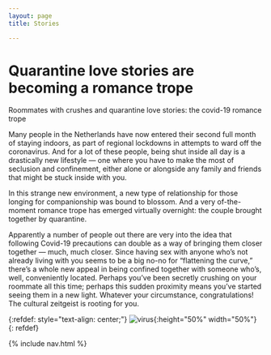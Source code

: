 ```yaml
---
layout: page
title: Stories

---
```

<link rel="stylesheet" type="text/css" media="all" href="{{'stylesheet.css'|relative_url}}">

<h1> Quarantine love stories are becoming a romance trope </h1>

<div class="introduction"> Roommates with crushes and quarantine love stories: the covid-19 romance trope </div>

Many people in the Netherlands have now entered their second full month of staying indoors, as part of regional lockdowns in attempts to ward off the coronavirus. And for a lot of these people, being shut inside all day is a drastically new lifestyle — one where you have to make the most of seclusion and confinement, either alone or alongside any family and friends that might be stuck inside with you.

In this strange new environment, a new type of relationship for those longing for companionship was bound to blossom. And a very of-the-moment romance trope has emerged virtually overnight: the couple brought together by quarantine.

Apparently a number of people out there are very into the idea that following Covid-19 precautions can double as a way of bringing them closer together — much, much closer. Since having sex with anyone who’s not already living with you seems to be a big no-no for “flattening the curve,” there’s a whole new appeal in being confined together with someone who’s, well, conveniently located. Perhaps you’ve been secretly crushing on your roommate all this time; perhaps this sudden proximity means you’ve started seeing them in a new light. Whatever your circumstance, congratulations! The cultural zeitgeist is rooting for you.

{:refdef: style="text-align: center;"}
![virus]({{'assets/virus.svg'|relative_url}}){:height="50%" width="50%"}
{: refdef}

{% include nav.html %}
